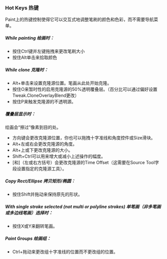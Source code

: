 ### Hot Keys 热键

Paint上的热键控制使得它可以交互式地调整笔刷的颜色和色彩，而不需要导航菜单。

##### While painting 绘画时：

- 按住Ctrl键并左键拖拽来更改笔刷大小
- 按住Alt单击来拾取颜色

##### While clone 克隆时：

- Alt+单击来设置克隆源位置。笔画从此处开始克隆。
- 按住O来暂时性的启用克隆源的50%透明覆叠层。（百分比可以通过偏好设置Tweak.CloneOverlayBlend更改）
- 按住P来触发克隆源的不透明源。

##### 覆叠层显示时：

绘画会“擦过”像素到目的处。

- 方向键会更改克隆源位置，你也可以拖拽十字准线和角度控件或Size滑块。
- Alt+左或右会更改克隆源的角度。
- Alt+上或下更改克隆源的大小。
- Shift+Ctrl可以用来增大或减小上述操作的幅度。
- [和]（左或右方括号）会更改克隆源的Time Offset（这需要在Source Tool字段设置指定的克隆源工具）。

##### Copy Rect/Ellipse 拷贝矩形/椭圆：

- 按住Shift并拖动来保持原先的形状。

##### With single stroke selected (not multi or polyline strokes) 单笔画（非多笔画或多边线笔画）选择时：

- 按住X或Y来翻转笔画。

##### Paint Groups 绘画组：

- Ctrl+拖动来更改组十字准线的位置而不更改组的位置。

